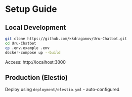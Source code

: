 # Setup Guide

## Local Development
```bash
git clone https://github.com/kkdraganov/Uru-Chatbot.git 
cd Uru-Chatbot
cp .env.example .env
docker-compose up --build
```
Access: http://localhost:3000

## Production (Elestio)
Deploy using `deployment/elestio.yml` - auto-configured.
